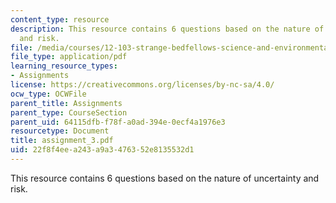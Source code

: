 ```yaml
---
content_type: resource
description: This resource contains 6 questions based on the nature of uncertainty
  and risk.
file: /media/courses/12-103-strange-bedfellows-science-and-environmental-policy-fall-2005/22f8f4eea243a9a3476352e8135532d1_assignment_3.pdf
file_type: application/pdf
learning_resource_types:
- Assignments
license: https://creativecommons.org/licenses/by-nc-sa/4.0/
ocw_type: OCWFile
parent_title: Assignments
parent_type: CourseSection
parent_uid: 64115dfb-f78f-a0ad-394e-0ecf4a1976e3
resourcetype: Document
title: assignment_3.pdf
uid: 22f8f4ee-a243-a9a3-4763-52e8135532d1
---
```

This resource contains 6 questions based on the nature of uncertainty and risk.